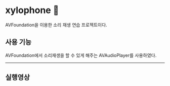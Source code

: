 # xylophone 📱 

AVFoundation을 이용한 소리 재생 연습 프로젝트이다.

## 사용 기능

AVFoundation에서 소리재생을 할 수 있게 해주는 AVAudioPlayer를 사용하였다.

----

## 실행영상

